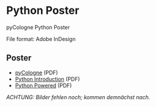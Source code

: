 # Python Poster
pyCologne Python Poster

File format: Adobe InDesign

## Poster

* [pyCologne](https://github.com/onyame/python-poster/raw/master/pdf/Poster-PyCologne-A0-V3.pdf) (PDF)
* [Python Introduction](https://github.com/onyame/python-poster/raw/master/pdf/Poster-Python-Intro-A0-V2.pdf) (PDF)
* [Python Powered](https://github.com/onyame/python-poster/raw/master/pdf/Poster-Python-Powered-A0-V3.pdf) (PDF)


*ACHTUNG: Bilder fehlen noch; kommen demnächst nach.*
